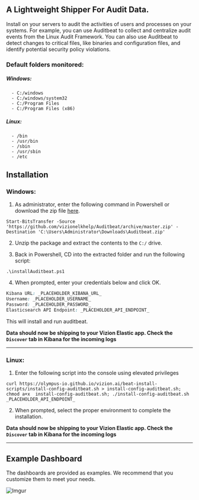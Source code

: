 ## A Lightweight Shipper For Audit Data.

Install on your servers to audit the activities of users and processes on your systems. For example, you can use Auditbeat to collect and centralize audit events from the Linux Audit Framework. You can also use Auditbeat to detect changes to critical files, like binaries and configuration files, and identify potential security policy violations.

### Default folders monitored:

##### Windows: 

```
  - C:/windows
  - C:/windows/system32
  - C:/Program Files
  - C:/Program Files (x86)
```

##### Linux:

```
  - /bin
  - /usr/bin
  - /sbin
  - /usr/sbin
  - /etc
```


## Installation

### Windows:

1) As administrator, enter the following command in Powershell or download the zip file [here](https://github.com/vizionelkhelp/Auditbeat/archive/master.zip).

```
Start-BitsTransfer -Source 'https://github.com/vizionelkhelp/Auditbeat/archive/master.zip' -Destination 'C:\Users\Administrator\Downloads\Auditbeat.zip'
```

2) Unzip the package and extract the contents to the `C:/` drive.

3) Back in Powershell, CD into the extracted folder and run the following script:

```
.\installAuditbeat.ps1
```

4) When prompted, enter your credentials below and click OK.

```css
Kibana URL: _PLACEHOLDER_KIBANA_URL_
Username: _PLACEHOLDER_USERNAME_
Password: _PLACEHOLDER_PASSWORD_
Elasticsearch API Endpoint: _PLACEHOLDER_API_ENDPOINT_
```

This will install and run auditbeat.

**Data should now be shipping to your Vizion Elastic app. Check the ```Discover``` tab in Kibana for the incoming logs**

<hr>

### Linux:

1) Enter the following script into the console using elevated privileges

```Linux
curl https://olympus-io.github.io/vizion.ai/beat-install-scripts/install-config-auditbeat.sh > install-config-auditbeat.sh; chmod a+x  install-config-auditbeat.sh; ./install-config-auditbeat.sh _PLACEHOLDER_API_ENDPOINT_
```

2) When prompted, select the proper environment to complete the installation.

**Data should now be shipping to your Vizion Elastic app. Check the ```Discover``` tab in Kibana for the incoming logs**

<hr>

## Example Dashboard

The dashboards are provided as examples. We recommend that you customize them to meet your needs.

![Imgur](https://imgur.com/WJrEPuq.jpg)



